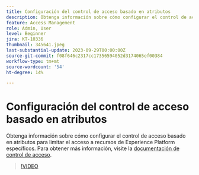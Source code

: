 ```yaml
---
title: Configuración del control de acceso basado en atributos
description: Obtenga información sobre cómo configurar el control de acceso basado en atributos para controlar el acceso a recursos de Experience Platform específicos.
feature: Access Management
role: Admin, User
level: Beginner
jira: KT-10336
thumbnail: 345641.jpeg
last-substantial-update: 2023-09-29T00:00:00Z
source-git-commit: f08f646c2317cc17356594052d3174065ef00384
workflow-type: tm+mt
source-wordcount: '54'
ht-degree: 14%

---
```


# Configuración del control de acceso basado en atributos

Obtenga información sobre cómo configurar el control de acceso basado en atributos para limitar el acceso a recursos de Experience Platform específicos. Para obtener más información, visite la [documentación de control de acceso](https://experienceleague.adobe.com/docs/experience-platform/access-control/abac/overview.html).

>[!VIDEO](https://video.tv.adobe.com/v/345641?learn=on)
